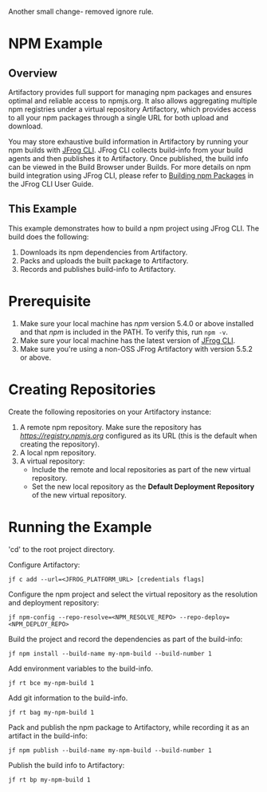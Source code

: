 Another small change- removed ignore rule.
# NPM Example

## Overview

Artifactory provides full support for managing npm packages and ensures optimal and reliable access to npmjs.org. It also allows aggregating multiple npm registries under a virtual repository Artifactory, which provides access to all your npm packages through a single URL for both upload and download.

You may store exhaustive build information in Artifactory by running your npm builds with [JFrog CLI](https://www.jfrog.com/confluence/display/CLI/JFrog+CLI).
JFrog CLI collects build-info from your build agents and then publishes it to Artifactory. Once published, the build info can be viewed in the Build Browser under Builds.
For more details on npm build integration using JFrog CLI, please refer to [Building npm Packages](https://www.jfrog.com/confluence/display/CLI/CLI+for+JFrog+Artifactory#CLIforJFrogArtifactory-BuildingNpmPackagesUsingtheNpmClient) in the JFrog CLI User Guide.

## This Example

This example demonstrates how to build a npm project using JFrog CLI. The build does the following:

1. Downloads its npm dependencies from Artifactory.
2. Packs and uploads the built package to Artifactory.
3. Records and publishes build-info to Artifactory.

# Prerequisite

1. Make sure your local machine has _npm_ version 5.4.0 or above installed and that _npm_ is included in the PATH. To verify this, run `npm -v`.
2. Make sure your local machine has the latest version of [JFrog CLI](https://jfrog.com/getcli/).
3. Make sure you're using a non-OSS JFrog Artifactory with version 5.5.2 or above.

# Creating Repositories

Create the following repositories on your Artifactory instance:

1. A remote npm repository. Make sure the repository has *https://registry.npmjs.org* configured as its URL (this is the default when creating the repository).
2. A local npm repository.
3. A virtual repository:
   - Include the remote and local repositories as part of the new virtual repository.
   - Set the new local repository as the **Default Deployment Repository** of the new virtual repository.

# Running the Example

'cd' to the root project directory.

Configure Artifactory:

```
jf c add --url=<JFROG_PLATFORM_URL> [credentials flags]
```

Configure the npm project and select the virtual repository as the resolution and deployment repository:

```
jf npm-config --repo-resolve=<NPM_RESOLVE_REPO> --repo-deploy=<NPM_DEPLOY_REPO>
```

Build the project and record the dependencies as part of the build-info:

```
jf npm install --build-name my-npm-build --build-number 1
```

Add environment variables to the build-info.

```
jf rt bce my-npm-build 1
```

Add git information to the build-info.

```
jf rt bag my-npm-build 1
```

Pack and publish the npm package to Artifactory, while recording it as an artifact in the build-info:

```
jf npm publish --build-name my-npm-build --build-number 1
```

Publish the build info to Artifactory:

```
jf rt bp my-npm-build 1
```
